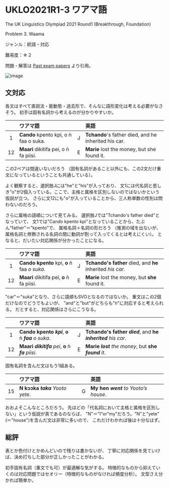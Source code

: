 # UKLO2021R1-3 ワアマ語

The UK Linguistics Olympiad 2021 Round1 (Breakthrough, Foundation)

Problem 3. Waama

ジャンル：統語・対応

難易度：☆２

問題・解答は
[Past exam papers](https://www.uklo.org/problems-2021a)
より引用。

![image](./problem.jpg)

## 文対応

各文はすべて直説法・能動態・過去形で、そんなに語形変化は考える必要がなさそう。
初手は固有名詞から考えるのが分かりやすいか。

| | ワアマ語 | | 英語 |
| :-: | :-- | :-: | :-- |
| 1 | **Cando** kpento kpi, o ǹ faa o suka. | J | **Tchando**'s father died, and he inherited his car. |
| 12 | **Maari** dikitifa pei, o ǹ fa piisi. | E | **Marie** lost the money, but she found it. |

この2ペアは間違いないだろう
（固有名詞があること以外にも、この2文だけ重文になっているということも共通している）。

よく観察すると、選択肢Jには"he"と"his"が入っており、
文1には代名詞と思しき"o"が2個入っている。ここで、主格と属格を区別しないのではないかという仮説が立つ。
さらに文12にも"o"が入っていることから、三人称単数の性別は問わないのだろう。

さらに属格の語順について見てみる。
選択肢Jでは"Tchando's father died"となっていて、
文1では"Cando kpento kpi"となっていることから、たぶん"father"＝"kpento"で、
属格名詞＋名詞の形だろう
（推測の域を出ないが、属格名詞と修飾される名詞の間に動詞が割って入ってくるとは考えにくい）。
となると、だいたい対応関係が分かったことになる。

| | ワアマ語 | | 英語 |
| :-: | :-- | :-: | :-- |
| 1 | **Cando kpento** kpi, **o** ǹ faa *o suka*. | J | **Tchando's father** died, and **he** inherited *his car*. |
| 12 | **Maari** dikitifa pei, **o** ǹ fa piisi. | E | **Marie** lost the money, but **she** found it. |

"car"＝"suka"となり、さらに語順もSVOとなるのではないか。
重文はこの2個だけなのでどうでもよいが、
"and"と"but"がどちらも"ǹ"に対応すると考えられる。
だとすると、対応関係はさらにこうなる。

| | ワアマ語 | | 英語 |
| :-: | :-- | :-: | :-- |
| 1 | **Cando kpento** ***kpi***, **o** ǹ ***faa*** *o suka*. | J | **Tchando's father** ***died***, and **he** ***inherited*** *his car*. |
| 12 | **Maari** ***dikitifa*** *pei*, **o** ǹ ***fa*** *piisi*. | E | **Marie** ***lost*** *the money*, but **she** ***found*** *it*. |

固有名詞を含んだ文はもう1組ある。

| | ワアマ語 | | 英語 |
| :-: | :-- | :-: | :-- |
| 15 | **N kɔɔka** ***taka*** *Yooto yete*. | G | **My hen** ***went*** *to Yooto’s house*. |

おおよそこんなところだろう。
先ほどの「代名詞において主格と属格を区別しない」という仮説が真であるのならば、
"N"＝"I"or"my"だろう。"N"と"yete"(＝"house")を含んだ文は非常に多いので、
これだけわかれば後は十分なはず。

## 総評

表とか色付けとかめんどいので残りは書かないが、
丁寧に対応関係を見ていけば、決め打ちした部分が正しかったことがわかる。

初手固有名詞（重文でも可）が最適解な気がする。
特徴的なものから抑えていくのは対応問題ではセオリー（特徴的なものがなければ頻度分析）。
文型さえ分かれば簡単か。
